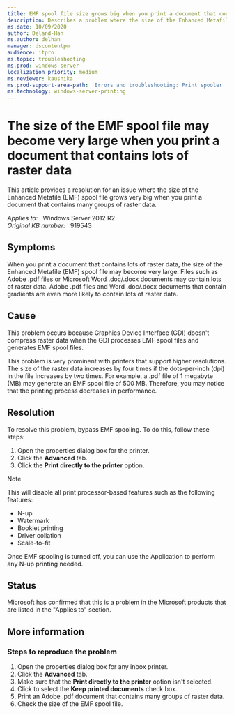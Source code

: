 ```yaml
---
title: EMF spool file size grows big when you print a document that contains lots of raster data
description: Describes a problem where the size of the Enhanced Metafile (EMF) spool file may grow very big when you print a document that contains many groups of raster data. A resolution is provided.
ms.date: 10/09/2020
author: Deland-Han
ms.author: delhan
manager: dscontentpm
audience: itpro
ms.topic: troubleshooting
ms.prod: windows-server
localization_priority: medium
ms.reviewer: kaushika
ms.prod-support-area-path: 'Errors and troubleshooting: Print spooler'
ms.technology: windows-server-printing
---
```

# The size of the EMF spool file may become very large when you print a document that contains lots of raster data

This article provides a resolution for an issue where the size of the Enhanced Metafile (EMF) spool file grows very big when you print a document that contains many groups of raster data.

_Applies to:_ &nbsp; Windows Server 2012 R2  
_Original KB number:_ &nbsp; 919543

## Symptoms

When you print a document that contains lots of raster data, the size of the Enhanced Metafile (EMF) spool file may become very large. Files such as Adobe .pdf files or Microsoft Word .doc/.docx documents may contain lots of raster data. Adobe .pdf files and Word .doc/.docx documents that contain gradients are even more likely to contain lots of raster data.

## Cause

This problem occurs because Graphics Device Interface (GDI) doesn't compress raster data when the GDI processes EMF spool files and generates EMF spool files.

This problem is very prominent with printers that support higher resolutions. The size of the raster data increases by four times if the dots-per-inch (dpi) in the file increases by two times. For example, a .pdf file of 1 megabyte (MB) may generate an EMF spool file of 500 MB. Therefore, you may notice that the printing process decreases in performance.

## Resolution

To resolve this problem, bypass EMF spooling. To do this, follow these steps:

1. Open the properties dialog box for the printer.
2. Click the **Advanced** tab.
3. Click the **Print directly to the printer** option.

> [!NOTE]
> This will disable all print processor-based features such as the following features:
>
> - N-up
> - Watermark
> - Booklet printing
> - Driver collation
> - Scale-to-fit

Once EMF spooling is turned off, you can use the Application to perform any N-up printing needed.

## Status

Microsoft has confirmed that this is a problem in the Microsoft products that are listed in the "Applies to" section. 

## More information

### Steps to reproduce the problem

1. Open the properties dialog box for any inbox printer.
2. Click the **Advanced** tab.
3. Make sure that the **Print directly to the printer** option isn't selected.
4. Click to select the **Keep printed documents** check box.
5. Print an Adobe .pdf document that contains many groups of raster data.
6. Check the size of the EMF spool file.
